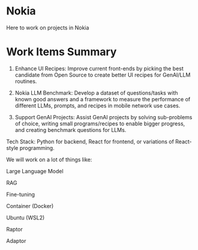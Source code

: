 # Nokia
Here to work on projects in Nokia


# Work Items Summary

1. Enhance UI Recipes: Improve current front-ends by picking the best candidate from Open Source to create better UI recipes for GenAI/LLM routines.
	
2. Nokia LLM Benchmark: Develop a dataset of questions/tasks with known good answers and a framework to measure the performance of different LLMs, prompts, and recipes in mobile network use cases.
	
3. Support GenAI Projects: Assist GenAI projects by solving sub-problems of choice, writing small programs/recipes to enable bigger progress, and creating benchmark questions for LLMs.
 
Tech Stack: Python for backend, React for frontend, or variations of React-style programming.

We will work on a lot of things like: 

Large Language Model

RAG

Fine-tuning

Container (Docker)

Ubuntu (WSL2)

Raptor 

Adaptor 
